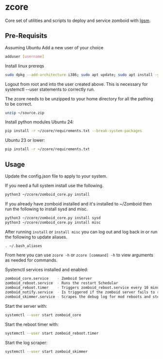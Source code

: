 # zcore

Core set of utilities and scripts to deploy and service zomboid with [lgsm](https://linuxgsm.com/servers/pzserver/).

## Pre-Requisits

Assuming Ubuntu
Add a new user of your choice
```bash
adduser [username]
```

Install linux prereqs
```bash
sudo dpkg --add-architecture i386; sudo apt update; sudo apt install -y binutils bsdmainutils bzip2 lib32gcc-s1 lib32stdc++6 libsdl2-2.0-0:i386 openjdk-21-jre pigz rng-tools5 steamcmd unzip python3-pip
```

Logout from root and into the user created above. This is necessary for systemctl --user statements to correctly run. 

The zcore needs to be unzipped to your home directory for all the pathing to be correct.
```bash
unzip ~/source.zip
```

Install python modules
Ubuntu 24:
```bash
pip install -r ~/zcore/requirements.txt --break-system-packages
```

Ubuntu 23 or lower:
```bash
pip install -r ~/zcore/requirements.txt
```

## Usage

Update the config.json file to apply to your system.

If you need a full system install use the following. 
```bash
python3 ~/zcore/zomboid_core.py install
```

If you already have zomboid installed and it's installed to ~/Zomboid then run the following to install sysd and misc.
```bash
python3 ~/zcore/zomboid_core.py install sysd
python3 ~/zcore/zomboid_core.py install misc
```

After running `install` or `install misc` you can log out and log back in or run the following to update aliases.
```bash
. ~/.bash_aliases
```

From here you can use `zcore -h` or `zcore [command] -h` to view arguments as needed for commands. 

Systemctl services installed and enabled:
```bash
zomboid_core.service    - Zomboid Server
zomboid_reboot.service  - Runs the restart Schedular
zomboid_reboot.timer    - Triggers zomboid_reboot.service every 10 minutes
zomboid_notify.service  - Is triggered if the zomboid server fails to restart itself twice
zomboid_skimmer.service - Scrapes the debug log for mod reboots and steam mainteance starts.
```

Start the server with:
```bash
systemctl --user start zomboid_core
```

Start the reboot timer with:
```bash
systemctl --user start zomboid_reboot.timer
```

Start the log scraper:
```bash
systemctl --user start zomboid_skimmer
```